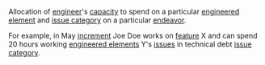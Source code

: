 Allocation of [engineer](Engineer.html)'s [capacity](Capacity.html) to spend on a particular [engineered element](EngineeredElement.html) and [issue category](IssueCategory.html) on a particular [endeavor](Endeavor.html). 

For example, in May [increment](Increment.html) Joe Doe works on [feature](Feature.html) X
and can spend 20 hours working [engineered elements](EngineeredElement.html) Y's [issues](Issue.html) in technical debt [issue category](IssueCategory.html).
